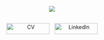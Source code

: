 <div align="center">

![](https://media.giphy.com/media/L1R1tvI9svkIWwpVYr/giphy.gif)

</div>

<br>


<div align="center">

  <a href="https://github.com/amfibiya17/my-projects">
  <img src="https://img.shields.io/static/v1?label=My&message=Projects&color=db7093" alt="CV" hspace="5" height="30" width="115"></a>
  
  <a href="https://www.linkedin.com/in/yaroslava-yates-629517221/">
  <img src="https://img.shields.io/static/v1?label=Linked&message=In&color=286fc7" alt="LinkedIn" hspace="5" height="30" width="115"></a>
  
</div>
